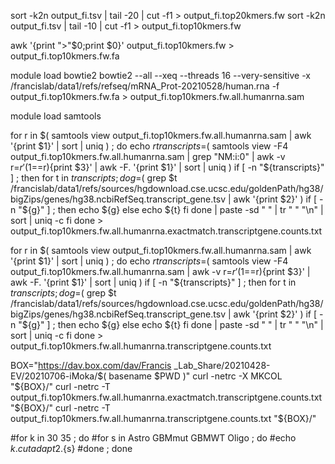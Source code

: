 

sort -k2n output_fi.tsv | tail -20 | cut -f1 > output_fi.top20kmers.fw
sort -k2n output_fi.tsv | tail -10 | cut -f1 > output_fi.top10kmers.fw



awk '{print ">"$0;print $0}' output_fi.top10kmers.fw > output_fi.top10kmers.fw.fa

module load bowtie2
bowtie2 --all --xeq --threads 16 --very-sensitive -x /francislab/data1/refs/refseq/mRNA_Prot-20210528/human.rna -f output_fi.top10kmers.fw.fa > output_fi.top10kmers.fw.all.humanrna.sam


module load samtools

for r in $( samtools view output_fi.top10kmers.fw.all.humanrna.sam | awk '{print $1}' | sort | uniq ) ; do
echo $r
transcripts=$( samtools view -F4 output_fi.top10kmers.fw.all.humanrna.sam | grep "NM:i:0" | awk -v r=$r '($1==r){print $3}' | awk -F. '{print $1}' | sort | uniq )
if [ -n "${transcripts}" ] ; then
for t in ${transcripts} ; do
g=$( grep $t /francislab/data1/refs/sources/hgdownload.cse.ucsc.edu/goldenPath/hg38/bigZips/genes/hg38.ncbiRefSeq.transcript_gene.tsv | awk '{print $2}' )
if [ -n "${g}" ] ; then
echo ${g}
else
echo ${t}
fi
done | paste -sd " " | tr " " "\n" | sort | uniq -c
fi
done > output_fi.top10kmers.fw.all.humanrna.exactmatch.transcriptgene.counts.txt

for r in $( samtools view output_fi.top10kmers.fw.all.humanrna.sam | awk '{print $1}' | sort | uniq ) ; do
echo $r
transcripts=$( samtools view -F4 output_fi.top10kmers.fw.all.humanrna.sam | awk -v r=$r '($1==r){print $3}' | awk -F. '{print $1}' | sort | uniq )
if [ -n "${transcripts}" ] ; then
for t in ${transcripts} ; do
g=$( grep $t /francislab/data1/refs/sources/hgdownload.cse.ucsc.edu/goldenPath/hg38/bigZips/genes/hg38.ncbiRefSeq.transcript_gene.tsv | awk '{print $2}' )
if [ -n "${g}" ] ; then
echo ${g}
else
echo ${t}
fi
done | paste -sd " " | tr " " "\n" | sort | uniq -c
fi
done > output_fi.top10kmers.fw.all.humanrna.transcriptgene.counts.txt


BOX="https://dav.box.com/dav/Francis _Lab_Share/20210428-EV/20210706-iMoka/$( basename $PWD )"
curl -netrc -X MKCOL "${BOX}/"
curl -netrc -T output_fi.top10kmers.fw.all.humanrna.exactmatch.transcriptgene.counts.txt "${BOX}/"
curl -netrc -T output_fi.top10kmers.fw.all.humanrna.transcriptgene.counts.txt "${BOX}/"






#for k in 30 35 ; do
#for s in Astro GBMmut GBMWT Oligo ; do
#echo ${k}.cutadapt2.${s}
#done ; done




